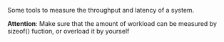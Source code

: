 Some tools to measure the throughput and latency of a system.

**Attention**: Make sure that the amount of workload can be measured by sizeof() fuction, or overload it by yourself

